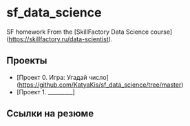 # sf_data_science
SF homework
From the [SkillFactory Data Science course] (https://skillfactory.ru/data-scientist). 
## Проекты 
* [Проект 0. Игра: Угадай число] (https://github.com/KatyaKis/sf_data_science/tree/master)
* [Проект 1. _________]


## Ссылки на резюме
